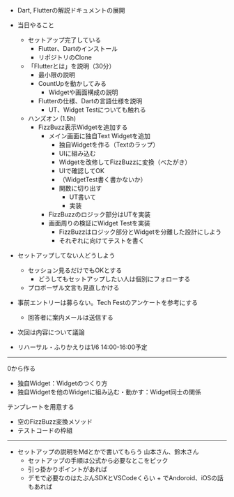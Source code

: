 * Dart, Flutterの解説ドキュメントの展開
* 当日やること
	* セットアップ完了している
		* Flutter、Dartのインストール
		* リポジトリのClone
	* 「Flutterとは」を説明（30分）
		* 最小限の説明
		* CountUpを動かしてみる
			* Widgetや画面構成の説明
		*  Flutterの仕様、Dartの言語仕様を説明
			* UT、Widget Testについても触れる
	* ハンズオン (1.5h)
		* FizzBuzz表示Widgetを追加する
			* メイン画面に独自Text Widgetを追加
    			* 独自Widgetを作る（Textのラップ）
    			* UIに組み込む
    			* Widgetを改修してFizzBuzzに変換（べたがき）
    			* UIで確認してOK
    			* （WidgetTest書く書かないか）
    			* 関数に切り出す
        			* UT書いて
        			* 実装
			* FizzBuzzのロジック部分はUTを実装
			* 画面周りの検証にWidget Testを実装
				* FizzBuzzはロジック部分とWidgetを分離した設計にしよう
				* それぞれに向けてテストを書く




* セットアップしてない人どうしよう
	* セッション見るだけでもOKとする
		* どうしてもセットアップしたい人は個別にフォローする
	* プロポーザル文言も見直しかける
* 事前エントリーは募らない。Tech Festのアンケートを参考にする
	* 回答者に案内メールは送信する
* 次回は内容について議論
* リハーサル・ふりかえりは1/6 14:00-16:00予定


---

0から作る
* 独自Widget：Widgetのつくり方
* 独自Widgetを他のWidgetに組み込む・動かす：Widget同士の関係

テンプレートを用意する
* 空のFizzBuzz変換メソッド
* テストコードの枠組


---
* セットアップの説明をMdとかで書いてもらう 山本さん、鈴木さん
  * セットアップの手順は公式から必要なとこをピック
  * 引っ掛かりポイントがあれば
  * デモで必要なのはたぶんSDKとVSCodeくらい + でAndoroid、iOSの話もあれば
